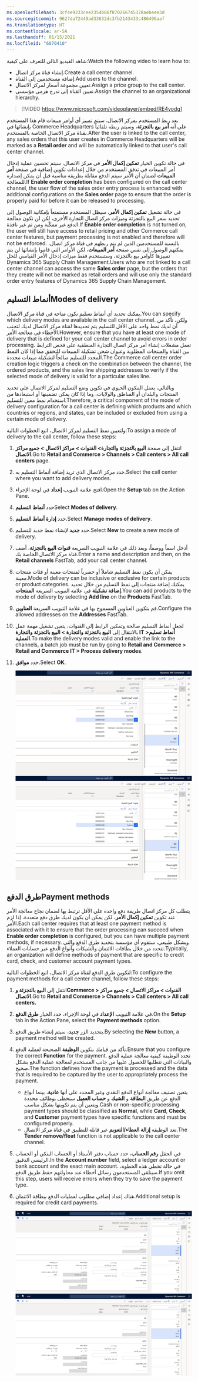 ```yaml
---
ms.openlocfilehash: 3cf4e9233cee2354b86f870266745378aebeee3d
ms.sourcegitcommit: 9627da72449ad33632dc3fb2143433c486496aaf
ms.translationtype: HT
ms.contentlocale: ar-SA
ms.lasthandoff: 01/15/2021
ms.locfileid: "6070410"
---
```

<span data-ttu-id="8cda1-101">شاهد الفيديو التالي للتعرف على كيفية:</span><span class="sxs-lookup"><span data-stu-id="8cda1-101">Watch the following video to learn how to:</span></span>

-   <span data-ttu-id="8cda1-102">إنشاء قناة مركز اتصال.</span><span class="sxs-lookup"><span data-stu-id="8cda1-102">Create a call center channel.</span></span>
-   <span data-ttu-id="8cda1-103">إضافة مستخدمين إلى القناة.</span><span class="sxs-lookup"><span data-stu-id="8cda1-103">Add users to the channel.</span></span>
-   <span data-ttu-id="8cda1-104">تعيين مجموعة أسعار لمركز الاتصال.</span><span class="sxs-lookup"><span data-stu-id="8cda1-104">Assign a price group to the call center.</span></span>
-   <span data-ttu-id="8cda1-105">تعيين القناة إلى تدرج هرمي مؤسسي.</span><span class="sxs-lookup"><span data-stu-id="8cda1-105">Assign the channel to an organizational hierarchy.</span></span>

 > [!VIDEO https://www.microsoft.com/videoplayer/embed/RE4yodg]

<span data-ttu-id="8cda1-106">بعد ربط المستخدم بمركز الاتصال، سيتم تمييز أي أوامر مبيعات قام هذا المستخدم بإنشائها في Commerce Headquarters على أنه **أمر بيع بالتجزئة**، وسيتم ربطه تلقائياً بقناة مركز الاتصال الخاصة بالمستخدم.</span><span class="sxs-lookup"><span data-stu-id="8cda1-106">After the user is linked to the call center, any sales orders that this user creates in Commerce Headquarters will be marked as a **Retail order** and will be automatically linked to that user's call center channel.</span></span> 

<span data-ttu-id="8cda1-107">في حالة تكوين الخيار **تمكين إكمال الأمر** في مركز الاتصال، سيتم تحسين عملية إدخال أمر المبيعات في تدفق المستخدم من خلال إعدادات تكوين إضافية في صفحة **أمر المبيعات** لضمان أن الأمر سيتم الدفع مقابلة بطريقة مناسبة قبل أن يمكن إصداره للمعالجة.</span><span class="sxs-lookup"><span data-stu-id="8cda1-107">If **Enable order completion** has been configured on the call center channel, the user flow of the sales order entry process is enhanced with additional configurations on the **Sales order** page to ensure that the order is properly paid for before it can be released to processing.</span></span> 

<span data-ttu-id="8cda1-108">في حالة تشغيل **تمكين إكمال الأمر**، سيظل المستخدم مستمتعاً بإمكانية الوصول إلى تحديد سعر البيع بالتجزئة وميزات مركز اتصال التجارة الأخرى، لكن لن تكون معالجة الدفع غير ممكّنة ومن ثم غير نافذة.</span><span class="sxs-lookup"><span data-stu-id="8cda1-108">If **Enable order completion** is not turned on, the user will still have access to retail pricing and other Commerce call center features, but payment processing is not enabled and therefore will not be enforced.</span></span> <span data-ttu-id="8cda1-109">بالنسبة للمستخدمين الذين لم يتم ربطهم في قناة مركز اتصال، يمكنهم الوصول إلى نفس صفحة **أمر المبيعات**، لكن الأوامر التي قاموا بإنشائها لن يتم تمييزها كأوامر بيع بالتجزئة، وستستخدم فقط ميزات إدخال الأمر القياسي للحل Dynamics 365 Supply Chain Management.</span><span class="sxs-lookup"><span data-stu-id="8cda1-109">Users who are not linked to a call center channel can access the same **Sales order** page, but the orders that they create will not be marked as retail orders and will use only the standard order entry features of Dynamics 365 Supply Chain Management.</span></span> 

## <a name="modes-of-delivery"></a><span data-ttu-id="8cda1-110">أنماط التسليم</span><span class="sxs-lookup"><span data-stu-id="8cda1-110">Modes of delivery</span></span> 
<span data-ttu-id="8cda1-111">يمكنك تحديد أي أنماط تسليم تكون متاحة في قناة مركز الاتصال.</span><span class="sxs-lookup"><span data-stu-id="8cda1-111">You can specify which delivery modes are available in the call center channel.</span></span> <span data-ttu-id="8cda1-112">ولكن، تأكد من أن لديك نمط واحد على الأقل للتسليم يتم تحديدها لقناة مركز الاتصال لديك لتجنب الأخطاء في معالجة الأمر.</span><span class="sxs-lookup"><span data-stu-id="8cda1-112">However, ensure that you have at least one mode of delivery that is defined for your call center channel to avoid errors in order processing.</span></span> <span data-ttu-id="8cda1-113">تعمل مشغلات إنشاء أمر مركز اتصال التجارة المنطقية على فحص الترابط بين القناة والمنتجات المطلوبة وعنوان شحن تشكيلة المبيعات للتحقق مما إذا كان النمط المحدد للتسليم صالحاً لتشكيلة مبيعات محددة.</span><span class="sxs-lookup"><span data-stu-id="8cda1-113">The Commerce call center order creation logic triggers a check on the combination between the channel, the ordered products, and the sales line shipping addresses to verify if the selected mode of delivery is valid for a particular sales line.</span></span> 

<span data-ttu-id="8cda1-114">وبالتالي، يعمل المكون الحيوي في تكوين وضع التسليم لمركز الاتصال على تحديد المنتجات والبلدان أو المناطق والولايات، وما إذا كان يمكن تضمينها أو استبعادها من استخدام نمط معين للتسليم.</span><span class="sxs-lookup"><span data-stu-id="8cda1-114">Therefore, a critical component of the mode of delivery configuration for a call center is defining which products and which countries or regions, and states, can be included or excluded from using a certain mode of delivery.</span></span> 


<span data-ttu-id="8cda1-115">ولتعيين نمط التسليم لمركز الاتصال، اتبع الخطوات التالية:</span><span class="sxs-lookup"><span data-stu-id="8cda1-115">To assign a mode of delivery to the call center, follow these steps:</span></span>

1.  <span data-ttu-id="8cda1-116">انتقل إلى صفحة **البيع بالتجزئة والتجارة> القنوات > مراكز الاتصال > جميع مراكز الاتصال**.</span><span class="sxs-lookup"><span data-stu-id="8cda1-116">Go to **Retail and Commerce > Channels > Call centers > All call centers** page.</span></span>
2.  <span data-ttu-id="8cda1-117">حدد مركز الاتصال الذي تريد إضافة أنماط التسليم به.</span><span class="sxs-lookup"><span data-stu-id="8cda1-117">Select the call center where you want to add delivery modes.</span></span>
3.  <span data-ttu-id="8cda1-118">افتح علامة التبويب **إعداد** في لوحة الإجراء.</span><span class="sxs-lookup"><span data-stu-id="8cda1-118">Open the **Setup** tab on the Action Pane.</span></span>
4.  <span data-ttu-id="8cda1-119">حدد **أنماط التسليم**</span><span class="sxs-lookup"><span data-stu-id="8cda1-119">Select **Modes of delivery**.</span></span> 
5.  <span data-ttu-id="8cda1-120">حدد **إدارة أنماط التسليم**.</span><span class="sxs-lookup"><span data-stu-id="8cda1-120">Select **Manage modes of delivery**.</span></span>
6.  <span data-ttu-id="8cda1-121">حدد **جديد** لإنشاء نمط جديد للتسليم.</span><span class="sxs-lookup"><span data-stu-id="8cda1-121">Select **New** to create a new mode of delivery.</span></span> 
7.  <span data-ttu-id="8cda1-122">أدخل اسماً ووصفاً، وبعد ذلك في علامة التبويب السريعة **قنوات البيع بالتجزئة**، أضف قناة مركز الاتصال الخاصة بك.</span><span class="sxs-lookup"><span data-stu-id="8cda1-122">Enter a name and description and then, on the **Retail channels** FastTab, add your call center channel.</span></span> 
8.  <span data-ttu-id="8cda1-123">يمكن أن يكون نمط التسليم شاملاً أو حصرياً لمنتجات معينة أو فئات منتجات معينة.</span><span class="sxs-lookup"><span data-stu-id="8cda1-123">Mode of delivery can be inclusive or exclusive for certain products or product categories.</span></span> <span data-ttu-id="8cda1-124">يمكنك إضافة منتجات إلى نمط التسليم من خلال تحديد **إضافة تشكيلة** في علامة التبويب السريعة **المنتجات**.</span><span class="sxs-lookup"><span data-stu-id="8cda1-124">You can add products to the mode of delivery by selecting **Add line** on the **Products** FastTab.</span></span> 
9.  <span data-ttu-id="8cda1-125">قم بتكوين العناوين المسموح بها في علامة التبويب السريعة **العناوين**.</span><span class="sxs-lookup"><span data-stu-id="8cda1-125">Configure the allowed addresses on the **Addresses** FastTab.</span></span>
10. <span data-ttu-id="8cda1-126">لجعل أنماط التسليم صالحة وتمكين الرابط إلى القنوات، يتعين تشغيل مهمة عمل بالانتقال إلى **البيع بالتجزئة والتجارة > البيع بالتجزئة والتجارة IT >أنماط تسليم العملية**.</span><span class="sxs-lookup"><span data-stu-id="8cda1-126">To make the delivery modes valid and enable the link to the channels, a batch job must be run by going to **Retail and Commerce > Retail and Commerce IT > Process delivery modes**.</span></span> 
11. <span data-ttu-id="8cda1-127">حدد **موافق**.</span><span class="sxs-lookup"><span data-stu-id="8cda1-127">Select **OK**.</span></span>

    <span data-ttu-id="8cda1-128">[ ![لقطة شاشة لصفحة أنماط التسليم](../media/mode-of-delivery-ss.png) ](../media/mode-of-delivery-ss.png#lightbox)</span><span class="sxs-lookup"><span data-stu-id="8cda1-128">[ ![Screenshot of the Modes of delivery page](../media/mode-of-delivery-ss.png) ](../media/mode-of-delivery-ss.png#lightbox)</span></span>
 

## <a name="payment-methods"></a><span data-ttu-id="8cda1-129">طرق الدفع</span><span class="sxs-lookup"><span data-stu-id="8cda1-129">Payment methods</span></span>
<span data-ttu-id="8cda1-130">يتطلب كل مركز اتصال طريقة دفع واحدة على الأقل ترتبط بها لضمان نجاح معالجة الأمر عند تكوين **تمكين إكمال الأمر**، لكن يمكن أن يكون لديك طرق دفع متعددة، إذا لزم الأمر.</span><span class="sxs-lookup"><span data-stu-id="8cda1-130">Each call center requires that at least one payment method is associated with it to ensure that the order processing can succeed when **Enable order completion** is configured, but you can have multiple payment methods, if necessary.</span></span> <span data-ttu-id="8cda1-131">وبشكل طبيعي، ستقوم أي مؤسسة بتحديد طرق الدفع والتي تتحدد من خلال بطاقات الائتمان والشيكات وأنواع الدفع عبر حسابات العملاء.</span><span class="sxs-lookup"><span data-stu-id="8cda1-131">Typically, an organization will define methods of payment that are specific to credit card, check, and customer account payment types.</span></span>

<span data-ttu-id="8cda1-132">لتكوين طرق الدفع لقناة مركز الاتصال، اتبع الخطوات التالية:</span><span class="sxs-lookup"><span data-stu-id="8cda1-132">To configure the payment methods for a call center channel, follow these steps:</span></span>

1.  <span data-ttu-id="8cda1-133">انتقل إلى **البيع بالتجزئة وCommerce > القنوات > مراكز الاتصال > جميع مراكز الاتصال**.</span><span class="sxs-lookup"><span data-stu-id="8cda1-133">Go to **Retail and Commerce > Channels > Call centers > All call centers.**</span></span>
2.  <span data-ttu-id="8cda1-134">في علامة التبويب **الإعداد** في لوحة الإجراء، حدد الخيار **طرق الدفع**.</span><span class="sxs-lookup"><span data-stu-id="8cda1-134">On the **Setup** tab in the Action Pane, select the **Payment methods** option.</span></span> 
3.  <span data-ttu-id="8cda1-135">بتحديد الزر **جديد**، سيتم إنشاء طريق الدفع.</span><span class="sxs-lookup"><span data-stu-id="8cda1-135">By selecting the **New** button, a payment method will be created.</span></span> 
4.  <span data-ttu-id="8cda1-136">تأكد من قيامك بتكوين **الوظيفة** الصحيحة لعملية الدفع.</span><span class="sxs-lookup"><span data-stu-id="8cda1-136">Ensure that you configure the correct **Function** for the payment.</span></span> <span data-ttu-id="8cda1-137">تحدد الوظيفة كيفية معالجة عملية الدفع والبيانات التي تتطلبها للحصول عليها من جانب المستخدم لمعالجة عملية الدفع بشكل صحيح.</span><span class="sxs-lookup"><span data-stu-id="8cda1-137">The function defines how the payment is processed and the data that is required to be captured by the user to appropriately process the payment.</span></span> 
    - <span data-ttu-id="8cda1-138">يتعين تصنيف معالجة أنواع الدفع النقدي وغير المحدد على أنها **عادية**، بينما أنواع الدفع عن طريق **البطاقة** و **الشيك** و **حساب العميل** ستحظى بوظائف محددة ويتعين أن يتم تكوينها بشكل مناسب.</span><span class="sxs-lookup"><span data-stu-id="8cda1-138">Cash or non-specific processing payment types should be classified as **Normal**, while **Card**, **Check**, and **Customer** payment types have specific functions and must be configured properly.</span></span>
    - <span data-ttu-id="8cda1-139">تعد الوظيفة **إزالة العطاء/التعويم** غير قابلة للتطبيق في قناة مركز الاتصال.</span><span class="sxs-lookup"><span data-stu-id="8cda1-139">The **Tender remove/float** function is not applicable to the call center channel.</span></span>
5.  <span data-ttu-id="8cda1-140">في الحقل **رقم الحساب**، حدد حساب دفتر الأستاذ أو الحساب البنكي أو الحساب الرئيسي الدقيق.</span><span class="sxs-lookup"><span data-stu-id="8cda1-140">In the **Account number** field, select a ledger account or bank account and the exact main account.</span></span> <span data-ttu-id="8cda1-141">في حالة تخطي هذه الخطوة، سيتلقى المستخدمون رسائل أخطاء عند محاولتهم حفظ طريق الدفع.</span><span class="sxs-lookup"><span data-stu-id="8cda1-141">If you omit this step, users will receive errors when they try to save the payment type.</span></span> 
6.  <span data-ttu-id="8cda1-142">هناك إعداد إضافي مطلوب لعمليات الدفع ببطاقة الائتمان.</span><span class="sxs-lookup"><span data-stu-id="8cda1-142">Additional setup is required for credit card payments.</span></span> 
 
    <span data-ttu-id="8cda1-143">[ ![لقطة شاشة لصفحة طرق الدفع في التجارة](../media/payment-methods-ss.jpg) ](../media/payment-methods-ss.jpg#lightbox)</span><span class="sxs-lookup"><span data-stu-id="8cda1-143">[ ![Screenshot of the Commerce Payment methods page](../media/payment-methods-ss.jpg) ](../media/payment-methods-ss.jpg#lightbox)</span></span>
 
